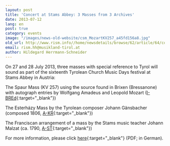 ```yaml
---
layout: post
title: 'Concert at Stams Abbey: 3 Masses from 3 Archives'
date: 2013-07-12
lang: en
post: true
category: events
image: "/images/news-old-website/csm_MozartKV257_a45fd156a8.jpg"
old_url: http://www.rism.info//home/newsdetails/browse/62/article/64/concert-at-stams-abbey-3-masses-from-3-archives.html
email: rism.hh@musikland-tirol.at
author: Hildegard Herrmann-Schneider
---
```



On 27 and 28 July 2013, three masses with special reference to Tyrol will sound as part of the sixteenth Tyrolean Church Music Days festival at Stams Abbey in Austria:

The Spaur Mass (KV 257) using the source found in Brixen (Bressanone) with autograph entries by Wolfgang Amadeus and Leopold Mozart ([I-BREd](http://opac.rism.info/search?documentid=650004848){:target="_blank"})

The Esterházy Mass by the Tyrolean composer Johann Gänsbacher (composed 1806, [A-KR](http://opac.rism.info/search?documentid=600172605){:target="_blank"})

The Franciscan arrangement of a mass by the Stams music teacher Johann Malzat (ca. 1790, [A-ST](http://opac.rism.info/search?documentid=650008766){:target="_blank"})

For more information, please click [here](http://www.musikland-tirol.at/downloads/jahresprogramm-2013_web.pdf){:target="_blank"} (PDF; in German).